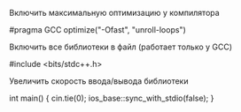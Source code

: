 Включить максимальную оптимизацию у компилятора

#pragma GCC optimize("-Ofast", "unroll-loops")


Включить все библиотеки в файл (работает только у GCC)

#include <bits/stdc++.h>

Увеличить скорость ввода/вывода библиотеки <iostream>

int main() {
    cin.tie(0);
    ios_base::sync_with_stdio(false);
}